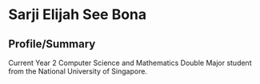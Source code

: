 # Sarji Elijah See Bona

## Profile/Summary
Current Year 2 Computer Science and Mathematics Double Major student from the National University of Singapore.
